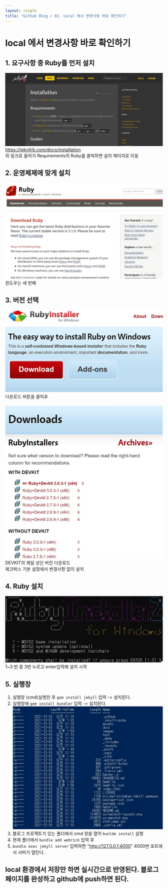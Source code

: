 ```yaml
---
layout: single
title: "Github Blog / 02. Local 에서 변경사항 바로 확인하기"
---
```


# local 에서 변경사항 바로 확인하기

## 1. 요구사항 중 Ruby를 먼저 설치
![Ruby 설치](../images/2021-12-31-github-Blog_02.local-에서-변경사항-바로-확인하기/01.jpg)
<https://jekyllrb.com/docs/installation>  
위 링크로 들어가 Requirements의 Ruby를 클릭하면 설치 페이지로 이동

## 2. 운영체제에 맞게 설치
![Ruby 운영체제에 맞게 설치](../images/2021-12-31-github-Blog_02.local-에서-변경사항-바로-확인하기/02.jpg)
윈도우는 세 번째

## 3. 버전 선택
![다운로드 버튼](../images/2021-12-31-github-Blog_02.local-에서-변경사항-바로-확인하기/03.jpg)
다운로드 버튼을 클릭후

![다운로드 버튼](../images/2021-12-31-github-Blog_02.local-에서-변경사항-바로-확인하기/04.jpg)
DEVKIT의 제일 상단 버전 다운로드  
체크박스 기본 설정에서 변경사항 없이 설치

## 4. Ruby 설치
![3 번 선택](../images/2021-12-31-github-Blog_02.local-에서-변경사항-바로-확인하기/05.jpg)
1~3 번 중 3번 누르고 enter입력해 설치 시작

## 5. 실행창
1. 실행창 (cmd)실행한 후 ```gem install jekyll``` 입력 -> 설치된다.  
2. 실행창에 ```gem install bundler``` 입력 -> 설치된다.
![설치 폴더](../images/2021-12-31-github-Blog_02.local-에서-변경사항-바로-확인하기/06.jpg)    
3. 블로그 프로젝트가 있는 폴더에서 cmd 창을 열어 ```bunlde install``` 실행
4. 현재 폴더에서 ```bundle add webrick``` 입력 후
5. ```bundle exec jekyll server``` 입력하면 "http://127.0.0.1:4000" 4000번 포트에서 서버가 열린다.

## local 환경에서 저장만 하면 실시간으로 반영된다. 블로그 페이지를 완성하고 github에 push하면 된다.
